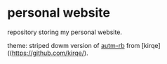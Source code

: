 # personal website

repository storing my personal website. 

theme: striped dowm version of [autm-rb](https://github.com/kirqe/autm-rb) from [kirqe]((https://github.com/kirqe/).